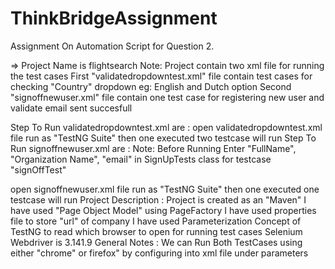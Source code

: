 # ThinkBridgeAssignment
Assignment On Automation Script for Question 2.

=> Project Name is flightsearch
Note: Project contain two xml file for running the test cases
First "validatedropdowntest.xml" file contain test cases for checking "Country" dropdown eg: English and Dutch option
Second "signoffnewuser.xml" file contain one test case for registering new user and validate email sent succesfull

Step To Run validatedropdowntest.xml are :
open validatedropdowntest.xml file
run as "TestNG Suite"
then one executed two testcase will run
Step To Run signoffnewuser.xml are :
Note: Before Running Enter "FullName", "Organization Name", "email" in SignUpTests class for testcase "signOffTest"

open signoffnewuser.xml file
run as "TestNG Suite"
then one executed one testcase will run
Project Description :
Project is created as an "Maven"
I have used "Page Object Model" using PageFactory
I have used properties file to store "url" of company
I have used Parameterization Concept of TestNG to read which browser to open for running test cases
Selenium Webdriver is 3.141.9
General Notes :
We can Run Both TestCases using either "chrome" or firefox" by configuring into xml file under parameters
